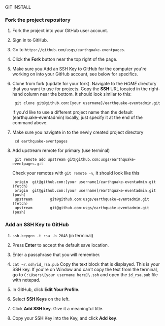 GIT INSTALL

### Fork the project repository ###

1. Fork the project into your GitHub user account.
  1. Sign in to GitHub.
  2. Go to `https://github.com/usgs/earthquake-eventpages`.
  3. Click the **Fork** button near the top right of the page.

2. Make sure you Add an SSH Key to GitHub for the computer you're
   working on into your GitHub account, see below for specifics.

3. Clone from fork (update for your fork).
   Navigate to the _HOME_ directory that you want to use for projects.
   Copy the __SSH__ URL located in the right-hand column near the bottom.
   It should look similar to this:

        git clone git@github.com:[your username]/earthquake-eventadmin.git

   If you'd like to use a different project name than the default
   (earthquake-eventadmin) locally, just specify it at the end of the
   command above.

4. Make sure you navigate in to the newly created project directory

        cd earthquake-eventpages

5. Add upstream remote for primary (use terminal)

        git remote add upstream git@github.com:usgs/earthquake-eventpages.git

   Check your remotes with `git remote -v`, it should look like this

        origin  git@github.com:[your username]/earthquake-eventadmin.git (fetch)
        origin  git@github.com:[your username]/earthquake-eventadmin.git (push)
        upstream        git@github.com:usgs/earthquake-eventadmin.git (fetch)
        upstream        git@github.com:usgs/earthquake-eventadmin.git (push)

### Add an SSH Key to GitHub ###

  1. `ssh-keygen -t rsa -b 2048` (in terminal)

  2. Press **Enter** to accept the default save location.

  3. Enter a passphrase that you will remember.

  4. `cat ~/.ssh/id_rsa.pub`
     Copy the text block that is displayed.
     This is your SSH key.
     If you're on Window and can't copy the text from the terminal, go
     to `C:\Users\[your username here]\.ssh` and open the `id_rsa.pub` file
     with notepad.

  5. In GitHub, click **Edit Your Profile**.

  6. Select **SSH Keys** on the left.

  7. Click **Add SSH key**. Give it a meaningful title.

  8. Copy your SSH Key into the Key, and click **Add key**.

